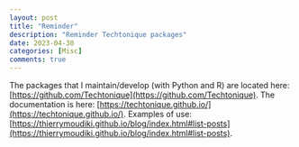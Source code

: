 ```yaml
---
layout: post
title: "Reminder"
description: "Reminder Techtonique packages"
date: 2023-04-30
categories: [Misc]
comments: true
---
```


The packages that I maintain/develop (with Python and R) are located here: [https://github.com/Techtonique](https://github.com/Techtonique). 
The documentation is here: [https://techtonique.github.io/](https://techtonique.github.io/).
Examples of use: [https://thierrymoudiki.github.io/blog/index.html#list-posts](https://thierrymoudiki.github.io/blog/index.html#list-posts).